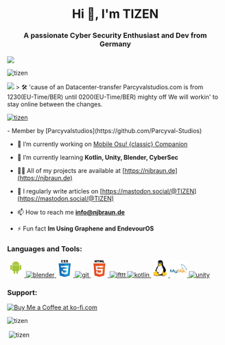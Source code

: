 <h1 align="center">Hi 👋, I'm TIZEN</h1>
<h3 align="center">A passionate Cyber Security Enthusiast and Dev from Germany</h3>
<img align="center" src="https://osu-sig.vercel.app/card?user=T%20I%20Z%20E%20N&mode=mania&lang=en&blur=10&round_avatar=true&animation=true&hue=200" witdh="100%">
<p align="left"> <img src="https://komarev.com/ghpvc/?username=T1z3n&label=Profile%20views&color=0e75b6&style=flat" alt="tizen" /> </p>
<img src="https://uptime.betterstack.com/status-badges/v1/monitor/q0sj.svg" href="https://uptime.betterstack.com/?utm_source=status_badge">
> 🛠️ 'cause of an Datacenter-transfer Parcyvalstudios.com is from 1230(EU-Time/BER) until 0200(EU-Time/BER) mighty off
We will workin' to stay online between the changes.

<p align="left"> <a href="https://github.com/ryo-ma/github-profile-trophy"><img src="https://github-profile-trophy.vercel.app/?username=>T1z3n" alt="tizen" /></a> </p>
- Member by [Parcyvalstudios](https://github.com/Parcyval-Studios)

- 🔭 I’m currently working on [Mobile Osu! {classic} Companion](https://github.com/Parcyval-Studios/Osu-Companion)

- 🌱 I’m currently learning **Kotlin, Unity, Blender, CyberSec**

- 👨‍💻 All of my projects are available at [https://njbraun.de](https://njbraun.de)

- 📝 I regularly write articles on [https://mastodon.social/@TIZEN](https://mastodon.social/@TIZEN)

- 📫 How to reach me **info@njbraun.de**

- ⚡ Fun fact **Im Using Graphene and EndevourOS**


<h3 align="left">Languages and Tools:</h3>
<p align="left"> <a href="https://developer.android.com" target="_blank" rel="noreferrer"> <img src="https://raw.githubusercontent.com/devicons/devicon/master/icons/android/android-original-wordmark.svg" alt="android" width="40" height="40"/> </a> <a href="https://www.blender.org/" target="_blank" rel="noreferrer"> <img src="https://download.blender.org/branding/community/blender_community_badge_white.svg" alt="blender" width="40" height="40"/> </a> <a href="https://www.w3schools.com/css/" target="_blank" rel="noreferrer"> <img src="https://raw.githubusercontent.com/devicons/devicon/master/icons/css3/css3-original-wordmark.svg" alt="css3" width="40" height="40"/> </a> <a href="https://git-scm.com/" target="_blank" rel="noreferrer"> <img src="https://www.vectorlogo.zone/logos/git-scm/git-scm-icon.svg" alt="git" width="40" height="40"/> </a> <a href="https://www.w3.org/html/" target="_blank" rel="noreferrer"> <img src="https://raw.githubusercontent.com/devicons/devicon/master/icons/html5/html5-original-wordmark.svg" alt="html5" width="40" height="40"/> </a> <a href="https://ifttt.com/" target="_blank" rel="noreferrer"> <img src="https://www.vectorlogo.zone/logos/ifttt/ifttt-ar21.svg" alt="ifttt" width="40" height="40"/> </a> <a href="https://kotlinlang.org" target="_blank" rel="noreferrer"> <img src="https://www.vectorlogo.zone/logos/kotlinlang/kotlinlang-icon.svg" alt="kotlin" width="40" height="40"/> </a> <a href="https://www.linux.org/" target="_blank" rel="noreferrer"> <img src="https://raw.githubusercontent.com/devicons/devicon/master/icons/linux/linux-original.svg" alt="linux" width="40" height="40"/> </a> <a href="https://www.mysql.com/" target="_blank" rel="noreferrer"> <img src="https://raw.githubusercontent.com/devicons/devicon/master/icons/mysql/mysql-original-wordmark.svg" alt="mysql" width="40" height="40"/> </a> <a href="https://unity.com/" target="_blank" rel="noreferrer"> <img src="https://www.vectorlogo.zone/logos/unity3d/unity3d-icon.svg" alt="unity" width="40" height="40"/> </a> </p>

<h3 align="left">Support:</h3>

<a href='https://ko-fi.com/C0C6FT078' target='_blank'><img height='36' style='border:0px;height:36px;' src='https://storage.ko-fi.com/cdn/kofi4.png?v=3' border='0' alt='Buy Me a Coffee at ko-fi.com' /></a>

<p><img align="left" src="https://github-readme-stats.vercel.app/api/top-langs?username=T1z3n&show_icons=true&locale=en&layout=compact" alt="tizen" /></p><br>

<p>&nbsp;<img align="center" src="https://github-readme-stats.vercel.app/api?username=T1z3n&show_icons=true&locale=en" alt="tizen" /></p>
